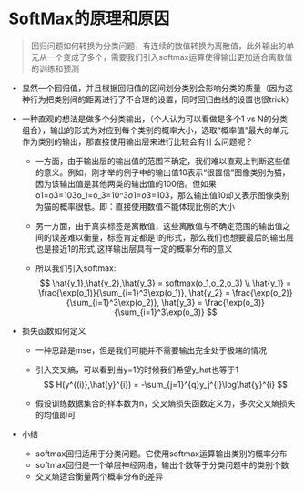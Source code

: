 # SoftMax的原理和原因

> 回归问题如何转换为分类问题，有连续的数值转换为离散值，此外输出的单元从一个变成了多个，需要我们引入softmax运算使得输出更加适合离散值的训练和预测

* 显然一个回归值，并且根据回归值的区间划分类别会影响分类的质量（因为这种行为把类别间的距离进行了不合理的设置，同时回归曲线的设置也很trick）

* 一种直观的想法是做多个分类输出，（个人认为可以看做是多个1 vs N的分类组合），输出的形式为对应到每个类别的概率大小，选取“概率值”最大的单元作为类别的输出，那直接使用输出层来进行比较会有什么问题呢？

  * 一方面，由于输出层的输出值的范围不确定，我们难以直观上判断这些值的意义。例如，刚才举的例子中的输出值10表示“很置信”图像类别为猫，因为该输出值是其他两类的输出值的100倍。但如果o1=o3=103o_1=o_3=10^3*o*1=*o*3=103，那么输出值10却又表示图像类别为猫的概率很低。即：直接使用数值不能体现比例的大小

  * 另一方面，由于真实标签是离散值，这些离散值与不确定范围的输出值之间的误差难以衡量，标签肯定都是1的形式，那么我们也想要最后的输出层也是接近1的形式,这样输出层具有一定的概率分布的意义

  * 所以我们引入softmax:
    $$
    \hat{y_1},\hat{y_2},\hat{y_3} = softmax(o_1,o_2,o_3)
    \\
    \hat{y_1} = \frac{\exp(o_1)}{\sum_{i=1}^3\exp(o_1)},
    \hat{y_2} = \frac{\exp(o_2)}{\sum_{i=1}^3\exp(o_2)},
    \hat{y_3} = \frac{\exp(o_3)}{\sum_{i=1}^3\exp(o_3)}
    $$
    

* 损失函数如何定义

  * 一种思路是mse，但是我们可能并不需要输出完全处于极端的情况

  * 引入交叉熵，可以看到当y=1的时候我们希望y_hat也等于1
    $$
    H(y^{(i)},\hat{y}^{i}) = -\sum_{j=1}^{q}y_j^{i}\log\hat{y}^{i}
    $$

  * 假设训练数据集合的样本数为n，交叉熵损失函数定义为，多次交叉熵损失的均值即可

* 小结

  * softmax回归适用于分类问题。它使用softmax运算输出类别的概率分布
  * softmax回归是一个单层神经网络，输出个数等于分类问题中的类别个数
  * 交叉熵适合衡量两个概率分布的差异